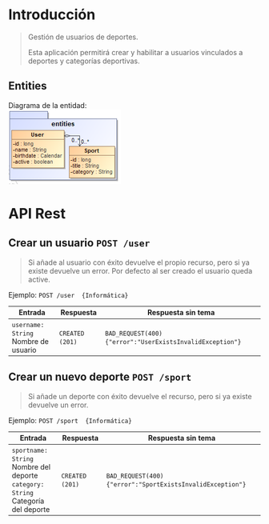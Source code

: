 # Introducción
> Gestión de usuarios de deportes.
>
>Esta aplicación permitirá crear y habilitar a usuarios vinculados a deportes y categorías deportivas.

## Entities
Diagrama de la entidad:  
![api-architecture-simulation-theme-entities](https://github.com/DavidBlasVazquez/APAW-ECP2-DavidBlas/blob/master/docs/api-architecture-simulation-theme-entities.png)

# API Rest
## Crear un usuario `POST /user`  
> Si añade al usuario con éxito devuelve el propio recurso, pero si ya existe devuelve un error.
> Por defecto al ser creado el usuario queda active.

Ejemplo: `POST /user  {Informática}`

 Entrada | Respuesta | Respuesta sin tema
--|--|--
`username: String` <br> Nombre de usuario  | `CREATED (201)` | `BAD_REQUEST(400) {"error":"UserExistsInvalidException"}`


## Crear un nuevo deporte `POST /sport`  
> Si añade un deporte con éxito devuelve el recurso, pero si ya existe devuelve un error.

Ejemplo: `POST /sport  {Informática}`

 Entrada | Respuesta | Respuesta sin tema
--|--|--
`sportname: String` <br> Nombre del deporte <br> `category: String` <br> Categoría del deporte | `CREATED (201)` | `BAD_REQUEST(400) {"error":"SportExistsInvalidException"}`
